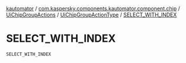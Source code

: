 [kautomator](../../../index.md) / [com.kaspersky.components.kautomator.component.chip](../../index.md) / [UiChipGroupActions](../index.md) / [UiChipGroupActionType](index.md) / [SELECT_WITH_INDEX](./-s-e-l-e-c-t_-w-i-t-h_-i-n-d-e-x.md)

# SELECT_WITH_INDEX

`SELECT_WITH_INDEX`